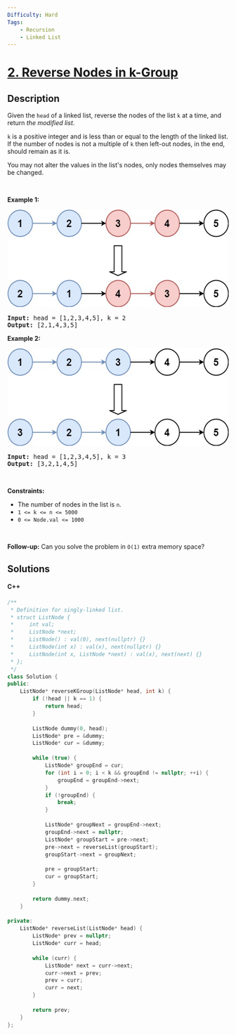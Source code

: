 ```yaml
---
Difficulty: Hard
Tags:
    - Recursion
    - Linked List
---
```


<!-- problem:start -->

# [2. Reverse Nodes in k-Group](https://leetcode.com/problems/reverse-nodes-in-k-group)


## Description

<!-- description:start -->

<p>Given the <code>head</code> of a linked list, reverse the nodes of the list <code>k</code> at a time, and return <em>the modified list</em>.</p>

<p><code>k</code> is a positive integer and is less than or equal to the length of the linked list. If the number of nodes is not a multiple of <code>k</code> then left-out nodes, in the end, should remain as it is.</p>

<p>You may not alter the values in the list&#39;s nodes, only nodes themselves may be changed.</p>

<p>&nbsp;</p>
<p><strong class="example">Example 1:</strong></p>
<img alt="" src="https://github.com/ProfessorAuggie/Domain-Winter-Winning-Camp-2024/blob/main/Images/reverse_ex1.jpg" style="width: 542px; height: 222px;" />
<pre>
<strong>Input:</strong> head = [1,2,3,4,5], k = 2
<strong>Output:</strong> [2,1,4,3,5]
</pre>

<p><strong class="example">Example 2:</strong></p>
<img alt="" src="https://github.com/ProfessorAuggie/Domain-Winter-Winning-Camp-2024/blob/main/Images/reverse_ex2.jpg" style="width: 542px; height: 222px;" />
<pre>
<strong>Input:</strong> head = [1,2,3,4,5], k = 3
<strong>Output:</strong> [3,2,1,4,5]
</pre>

<p>&nbsp;</p>
<p><strong>Constraints:</strong></p>

<ul>
	<li>The number of nodes in the list is <code>n</code>.</li>
	<li><code>1 &lt;= k &lt;= n &lt;= 5000</code></li>
	<li><code>0 &lt;= Node.val &lt;= 1000</code></li>
</ul>

<p>&nbsp;</p>
<p><strong>Follow-up:</strong> Can you solve the problem in <code>O(1)</code> extra memory space?</p>

<!-- description:end -->

## Solutions

<!-- solution:start -->
<!-- tabs:start -->


#### C++

```cpp
/**
 * Definition for singly-linked list.
 * struct ListNode {
 *     int val;
 *     ListNode *next;
 *     ListNode() : val(0), next(nullptr) {}
 *     ListNode(int x) : val(x), next(nullptr) {}
 *     ListNode(int x, ListNode *next) : val(x), next(next) {}
 * };
 */
class Solution {
public:
    ListNode* reverseKGroup(ListNode* head, int k) {
        if (!head || k == 1) {
            return head;
        }

        ListNode dummy(0, head);
        ListNode* pre = &dummy;
        ListNode* cur = &dummy;

        while (true) {
            ListNode* groupEnd = cur;
            for (int i = 0; i < k && groupEnd != nullptr; ++i) {
                groupEnd = groupEnd->next;
            }
            if (!groupEnd) {
                break;
            }

            ListNode* groupNext = groupEnd->next;
            groupEnd->next = nullptr;
            ListNode* groupStart = pre->next;
            pre->next = reverseList(groupStart);
            groupStart->next = groupNext;

            pre = groupStart;
            cur = groupStart;
        }

        return dummy.next;
    }

private:
    ListNode* reverseList(ListNode* head) {
        ListNode* prev = nullptr;
        ListNode* curr = head;

        while (curr) {
            ListNode* next = curr->next;
            curr->next = prev;
            prev = curr;
            curr = next;
        }

        return prev;
    }
};

```


<!-- tabs:end -->

<!-- solution:end -->
<!-- problem:end -->
